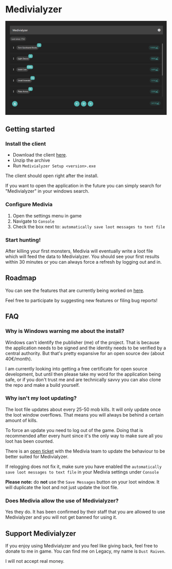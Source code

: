 # Medivialyzer
![medivialyzer-preview](https://github.com/alex1431999/Medivialyzer/blob/main/docs/assets/medivialyzer-preview.PNG)

## Getting started
### Install the client
- Download the client [here](https://github.com/alex1431999/Medivialyzer/releases/download/1.0.0/medivialyzer.zip).
- Unzip the archive
- Run `Medivialyzer Setup <version>.exe`

The client should open right after the install.

If you want to open the application in the future you can simply search for "Medivialyzer" in your windows search.

### Configure Medivia
1. Open the settings menu in game
2. Navigate to `Console`
3. Check the box next to: `automatically save loot messages to text file`

### Start hunting!
After killing your first monsters, Medivia will eventually write a loot file which will feed the data
to Medivialyzer. You should see your first results within 30 minutes or you can always force a refresh
by logging out and in.

## Roadmap
You can see the features that are currently being worked on [here](https://github.com/alex1431999/Medivialyzer/milestone/1).

Feel free to participate by suggesting new features or filing bug reports!

## FAQ
### Why is Windows warning me about the install?
Windows can't identify the publisher (me) of the project. That is because the application needs to be
signed and the identity needs to be verified by a central authority. But that's pretty expansive for an open source
dev (about 40€/month).

I am currently looking into getting a free certificate for open source development, but until then
please take my word for the application being safe, or if you don't trust me and are technically
savvy you can also clone the repo and make a build yourself.

### Why isn't my loot updating?
The loot file updates about every 25-50 mob kills. It will only update once the loot
window overflows. That means you will always be behind a certain amount of kills.

To force an update you need to log out of the game. Doing that is recommended after every hunt
since it's the only way to make sure all you loot has been counted.

There is an [open ticket](https://discord.com/channels/433936691431211009/1322161666527334411/1322161666527334411) with the Medivia team to update the behaviour to be better
suited for Medivialyzer.

If relogging does not fix it, make sure you have enabled the `automatically save loot messages to text file` 
in your Medivia settings under `Console`

**Please note:** do **not** use the `Save Messages` button on your loot window. It will duplicate the loot
and not just update the loot file.

### Does Medivia allow the use of Medivialyzer?
Yes they do. It has been confirmed by their staff that you are allowed to use Medivialyzer and you will
not get banned for using it.

## Support Medivialyzer
If you enjoy using Medivialyzer and you feel like giving back, feel free to donate to me in game. 
You can find me on Legacy, my name is `Dust Raiven`.

I will not accept real money.